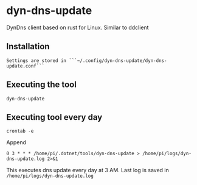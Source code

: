 # dyn-dns-update
DynDns client based on rust for Linux.
Similar to ddclient

## Installation
```
Settings are stored in ```~/.config/dyn-dns-update/dyn-dns-update.conf``` 
```

## Executing the tool
```
dyn-dns-update
``` 
## Executing tool every day

```
crontab -e
```

Append

```
0 3 * * * /home/pi/.dotnet/tools/dyn-dns-update > /home/pi/logs/dyn-dns-update.log 2>&1
```

This executes dns update every day at 3 AM. Last log is saved in ```/home/pi/logs/dyn-dns-update.log```
